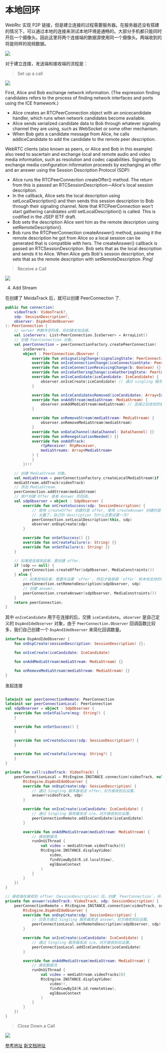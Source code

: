# 本地回环

WebRtc 实现 P2P 链接，但是建立连接的过程需要服务器。在服务器还没有搭建的情况下，可以通过本地的连接来测试本地环境是通畅的。大部分手机都只能同时开启一个摄像头。因此这里将两个连接端的数据源使用同一个摄像头。两端收到的将是同样的视频数据。

![](images/WebRTCNativeAPIsDocument.png)


对于建立连接，发送端和接收端的流程是：
> Set up a call

![](images/WebRTCNativeAPIs_call.png)

First, Alice and Bob exchange network information. (The expression finding candidates refers to the process of finding network interfaces and ports using the ICE framework.)

- Alice creates an RTCPeerConnection object with an onicecandidate handler, which runs when network candidates become available.
- Alice sends serialized candidate data to Bob through whatever signaling channel they are using, such as WebSocket or some other mechanism.
- When Bob gets a candidate message from Alice, he calls addIceCandidate to add the candidate to the remote peer description.

WebRTC clients (also known as peers, or Alice and Bob in this example) also need to ascertain and exchange local and remote audio and video media information, such as resolution and codec capabilities. Signaling to exchange media configuration information proceeds by exchanging an offer and an answer using the Session Description Protocol (SDP):

- Alice runs the RTCPeerConnection createOffer() method. The return from this is passed an RTCSessionDescription—Alice's local session description.
- In the callback, Alice sets the local description using setLocalDescription() and then sends this session description to Bob through their signaling channel. Note that RTCPeerConnection won't start gathering candidates until setLocalDescription() is called. This is codified in the JSEP IETF draft.
- Bob sets the description Alice sent him as the remote description using setRemoteDescription().
- Bob runs the RTCPeerConnection createAnswer() method, passing it the remote description he got from Alice so a local session can be generated that is compatible with hers. The createAnswer() callback is passed an RTCSessionDescription. Bob sets that as the local description and sends it to Alice.
When Alice gets Bob's session description, she sets that as the remote description with setRemoteDescription.
Ping!


> Receive a Call

![](images/WebRTCNativeAPIs_receive.png)

4. Add Stream

在创建了 MeidaTrack 后，就可以创建 PeerConnection 了.

```kotlin
public fun connection(
    videoTrack: VideoTrack?,
    sdp: SessionDescription?,
    observer: DspAndIdeObserver
): PeerConnection {
    // server 参数传空列表，将创建本地连接。
    val iceServers: List<PeerConnection.IceServer> = ArrayList()
    // 创建 PeerConnection 对象。
    val peerConnection = peerConnectionFactory.createPeerConnection(
        iceServers,
        object : PeerConnection.Observer {
            override fun onSignalingChange(signalingState: PeerConnection.SignalingState) {}
            override fun onIceConnectionChange(iceConnectionState: PeerConnection.IceConnectionState) {}
            override fun onIceConnectionReceivingChange(b: Boolean) {}
            override fun onIceGatheringChange(iceGatheringState: PeerConnection.IceGatheringState) {}
            override fun onIceCandidate(iceCandidate: IceCandidate) {
                observer.onIceCreate(iceCandidate) // 通过 singling 服务器发送 ice。
            }

            override fun onIceCandidatesRemoved(iceCandidates: Array<IceCandidate>) {}
            override fun onAddStream(mediaStream: MediaStream) {
                observer.onAddMediaStream(mediaStream) // 连接之后收到的数据流。
            }

            override fun onRemoveStream(mediaStream: MediaStream) {
                observer.onRemoveMediaStream(mediaStream)
            }
            override fun onDataChannel(dataChannel: DataChannel) {}
            override fun onRenegotiationNeeded() {}
            override fun onAddTrack(
                rtpReceiver: RtpReceiver,
                mediaStreams: Array<MediaStream>
            ) {
            }
        })!!

    // 创建 MediaStream 对象。
    val mediaStream = peerConnectionFactory.createLocalMediaStream(if (sdp == null)  "offerMediaStream" else "answerMediaStream")
    mediaStream.addTrack(videoTrack)
    // 添加 MediaStream. 
    peerConnection.addStream(mediaStream)
    // 用户创建 Offer 或者 Answer 的回调。
    val sdpObserver = object : SdpObserver {
        override fun onCreateSuccess(sdp: SessionDescription) {
            // 使用 createOffer 创建的是 offer, 使用 createAnswer 创建的是 answer.
            // 太蠢了，自己的 description 为什么还要设置一次?
            peerConnection.setLocalDescription(this, sdp)
            observer.onDspCreate(sdp)
        }

        override fun onSetSuccess() {}
        override fun onCreateFailure(s: String) {}
        override fun onSetFailure(s: String) {}
    }

    // 如果是连接发起者，要创建 offer.
    if (sdp == null) {
        peerConnection.createOffer(sdpObserver, MediaConstraints())
    } else {
        // 如果是响应者，需要先设置 `offer`, 然后才能根据 `offer` 和本地支持的情况，创建 `answer`。 
        peerConnection.setRemoteDescription(sdpObserver, sdp)
        // 创建 answer。
        peerConnection.createAnswer(sdpObserver, MediaConstraints())
    }
    return peerConnection;
}
```

其中 `onIceCandidate` 用于在连接的后，交换 `iceCandidate`。`observer` 是自己定义的 `DspAndIdeObserver` 对象，由于 `PeerConnection.Observer` 回调函数比较多，我们自己创建一个 `DspAndIdeObserver` 来简化回调数量。

```kotlin
interface DspAndIdeObserver {
    fun onDspCreate(sessionDescription: SessionDescription) {};

    fun onIceCreate(iceCandidate: IceCandidate)

    fun onAddMediaStream(mediaStream: MediaStream) {}

    fun onRemoveMediaStream(mediaStream: MediaStream) {}
}
```
发起连接

```kotlin

lateinit var peerConnectionRemote: PeerConnection
lateinit var peerConnectionLocal: PeerConnection
val sdpObserver = object : SdpObserver {
    override fun onSetFailure(msg: String?) {
    }

    override fun onSetSuccess() {
    }

    override fun onCreateSuccess(sdp: SessionDescription?) {
    }

    override fun onCreateFailure(msg: String?) {
    }
}

private fun call(videoTrack: VideoTrack) {
    peerConnectionLocal = RtcEngine.INSTANCE.connection(videoTrack, null, object :
        RtcEngine.DspAndIdeObserver {
        override fun onDspCreate(sdp: SessionDescription) {
            // 通过 Singling 服务器发送 offer。对方接收到后设置。
            answer(videoTrack, sdp)
        }

        override fun onIceCreate(iceCandidate: IceCandidate) {
            // 通过 Singling 服务器发送 ice。对方接收到后设置。
            peerConnectionRemote.addIceCandidate(iceCandidate)
        }

        override fun onAddMediaStream(mediaStream: MediaStream) {
            // 接收数据流
            runOnUiThread {
                val video = mediaStream.videoTracks[0]
                RtcEngine.INSTANCE.displayVideo(
                    video,
                    findViewById(R.id.localView),
                    eglBaseContext
                )
            }
        }
    })
}

// 接收端在接收到 offser（SessionDescription）后。创建 `PeerConnection`，并发送 `answer` 给对方。
private fun answer(videoTrack: VideoTrack, sdp: SessionDescription) {
    peerConnectionRemote = RtcEngine.INSTANCE.connection(videoTrack, sdp, object :
        RtcEngine.DspAndIdeObserver {
        override fun onDspCreate(sdp: SessionDescription) {
            // 应答方通过 Singling 服务器发送 answer。对方接收到后设置。
            peerConnectionLocal.setRemoteDescription(sdpObserver, sdp)
        }

        override fun onIceCreate(iceCandidate: IceCandidate) {
            // 通过 Singling 服务器发送 ice。对方接收到后设置。
            peerConnectionLocal.addIceCandidate(iceCandidate)
        }

        override fun onAddMediaStream(mediaStream: MediaStream) {
            // 接收数据流
            runOnUiThread {
                val video = mediaStream.videoTracks[0]
                RtcEngine.INSTANCE.displayVideo(
                    video!!,
                    findViewById(R.id.remoteView),
                    eglBaseContext
                )
            }
        }
    })
}
```


> Close Down a Call

![](images/WebRTCNativeAPIs_close.png)


[参考地址](https://webrtc.github.io/webrtc-org/native-code/native-apis/)
[新文档地址](https://webrtc.googlesource.com/src/+/refs/heads/master/docs/native-code/index.md)